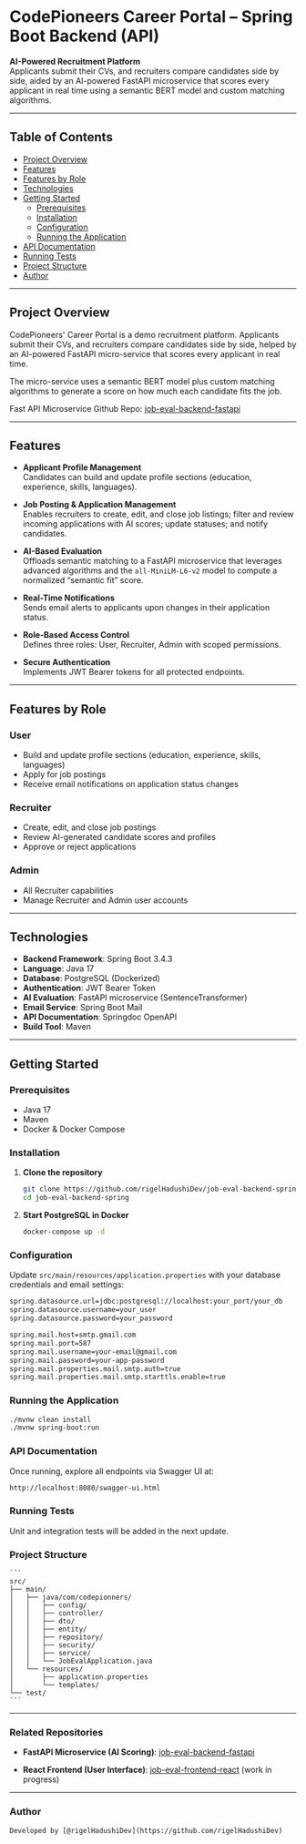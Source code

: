# CodePioneers Career Portal – Spring Boot Backend (API)

**AI-Powered Recruitment Platform**  
Applicants submit their CVs, and recruiters compare candidates side by side, aided by an AI-powered FastAPI microservice that scores every applicant in real time using a semantic BERT model and custom matching algorithms.

---

## Table of Contents

- [Project Overview](#project-overview)
- [Features](#features)
- [Features by Role](#features-by-role)
- [Technologies](#technologies)
- [Getting Started](#getting-started)
    - [Prerequisites](#prerequisites)
    - [Installation](#installation)
    - [Configuration](#configuration)
    - [Running the Application](#running-the-application)
- [API Documentation](#api-documentation)
- [Running Tests](#running-tests)
- [Project Structure](#project-structure)
- [Author](#author)

---

## Project Overview

CodePioneers' Career Portal is a demo recruitment platform. Applicants submit their CVs, and recruiters compare candidates side by side, helped by an AI-powered FastAPI micro-service that scores every applicant in real time.

The micro-service uses a semantic BERT model plus custom matching algorithms to generate a score on how much each candidate fits the job.

Fast API Microservice Github Repo: [job-eval-backend-fastapi ](https://github.com/rigelHadushiDev/job-eval-backend-fastapi)

---

## Features

- **Applicant Profile Management**  
  Candidates can build and update profile sections (education, experience, skills, languages).

- **Job Posting & Application Management**  
  Enables recruiters to create, edit, and close job listings; filter and review incoming applications with AI scores; update statuses; and notify candidates.

- **AI-Based Evaluation**  
  Offloads semantic matching to a FastAPI microservice that leverages advanced algorithms and the `all-MiniLM-L6-v2` model to compute a normalized “semantic fit” score.

- **Real-Time Notifications**  
  Sends email alerts to applicants upon changes in their application status.

- **Role-Based Access Control**  
  Defines three roles: User, Recruiter, Admin with scoped permissions.

- **Secure Authentication**  
  Implements JWT Bearer tokens for all protected endpoints.

---

## Features by Role

### User

- Build and update profile sections (education, experience, skills, languages)
- Apply for job postings
- Receive email notifications on application status changes

### Recruiter

- Create, edit, and close job postings
- Review AI-generated candidate scores and profiles
- Approve or reject applications

### Admin

- All Recruiter capabilities
- Manage Recruiter and Admin user accounts

---

## Technologies

- **Backend Framework**: Spring Boot 3.4.3
- **Language**: Java 17
- **Database**: PostgreSQL (Dockerized)
- **Authentication**: JWT Bearer Token
- **AI Evaluation**: FastAPI microservice (SentenceTransformer)
- **Email Service**: Spring Boot Mail
- **API Documentation**: Springdoc OpenAPI
- **Build Tool**: Maven

---

## Getting Started

### Prerequisites

- Java 17
- Maven
- Docker & Docker Compose

### Installation

1. **Clone the repository**

   ```bash
   git clone https://github.com/rigelHadushiDev/job-eval-backend-spring.git
   cd job-eval-backend-spring
   ```
2. **Start PostgreSQL in Docker**
    
    ```bash 
    docker-compose up -d
    ```

### Configuration

Update `src/main/resources/application.properties` with your database credentials and email settings:

   ```bash
   spring.datasource.url=jdbc:postgresql://localhost:your_port/your_db
   spring.datasource.username=your_user
   spring.datasource.password=your_password

   spring.mail.host=smtp.gmail.com
   spring.mail.port=587
   spring.mail.username=your-email@gmail.com
   spring.mail.password=your-app-password
   spring.mail.properties.mail.smtp.auth=true
   spring.mail.properties.mail.smtp.starttls.enable=true
   ```
### Running the Application

   ```bash
   ./mvnw clean install
   ./mvnw spring-boot:run
   ```
### API Documentation

Once running, explore all endpoints via Swagger UI at:

   ```bash
   http://localhost:8080/swagger-ui.html
   ```

### Running Tests

Unit and integration tests will be added in the next update.

### Project Structure

    ```
    src/
    ├── main/
    │   ├── java/com/codepionners/
    │   │   ├── config/
    │   │   ├── controller/
    │   │   ├── dto/
    │   │   ├── entity/
    │   │   ├── repository/
    │   │   ├── security/
    │   │   ├── service/
    │   │   └── JobEvalApplication.java
    │   └── resources/
    │       ├── application.properties
    │       └── templates/
    └── test/
    ```


---


### Related Repositories

- **FastAPI Microservice (AI Scoring)**:  [job-eval-backend-fastapi](https://github.com/rigelHadushiDev/job-eval-backend-fastapi)

- **React Frontend (User Interface)**:  [job-eval-frontend-react](https://github.com/rigelHadushiDev/job-eval-frontend-react) (work in progress)



---

### Author

    Developed by [@rigelHadushiDev](https://github.com/rigelHadushiDev)
